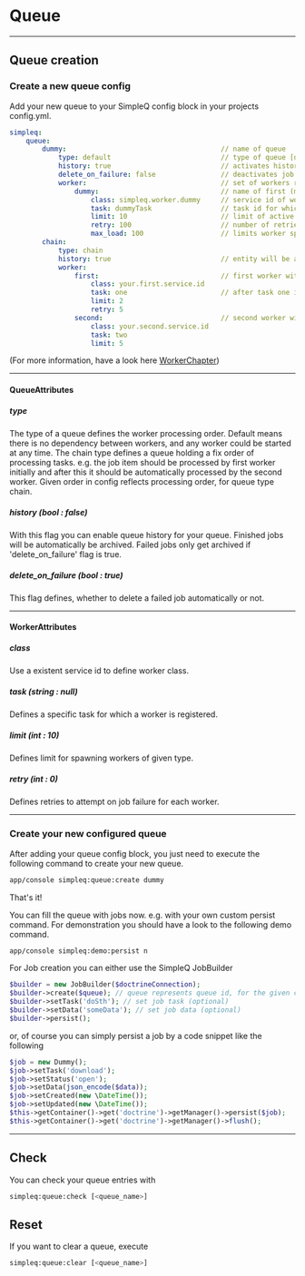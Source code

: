 # Queue

***

## Queue creation

### Create a new queue config

Add your new queue to your SimpleQ config block in your projects config.yml.

```yml 
simpleq:
    queue:
        dummy:                                      // name of queue
            type: default                           // type of queue [default, chain]
            history: true                           // activates history table for queue (optional default: false)
            delete_on_failure: false                // deactivates job deletion when job failed, to enable custom failure handling (optional default: true)
            worker:                                 // set of workers registered to queue
                dummy:                              // name of first (maybe only) worker
                    class: simpleq.worker.dummy     // service id of worker service class
                    task: dummyTask                 // task id for which worker is registered (optional default: null)
                    limit: 10                       // limit of active workers at once, of given type (optional default: 10)
                    retry: 100                      // number of retries on failure (optional default: 0)
                    max_load: 100                   // limits worker spawn to server load
        chain:
            type: chain
            history: true                           // entity will be archived after last chain task has been processed
            worker: 
                first:                              // first worker with task one limited by 2 parallel processes and 5 retries on failure
                    class: your.first.service.id
                    task: one                       // after task one is processed, the base worker interface will trigger an update of job task and data
                    limit: 2
                    retry: 5
                second:                             // second worker with task two limited by 5 parallel processes without any retries on failure
                    class: your.second.service.id
                    task: two
                    limit: 5
```
(For more information, have a look here [WorkerChapter](doc/worker.md))

***

#### QueueAttributes

##### type
The type of a queue defines the worker processing order. Default means there is no dependency between workers,
and any worker could be started at any time.
The chain type defines a queue holding a fix order of processing tasks. 
e.g. the job item should be processed by first worker initially and after this it should be automatically processed by the second worker.
Given order in config reflects processing order, for queue type chain.

##### history (bool : false)
With this flag you can enable queue history for your queue. Finished jobs will be automatically be archived.
Failed jobs only get archived if 'delete_on_failure' flag is true.

##### delete_on_failure (bool : true)
This flag defines, whether to delete a failed job automatically or not.

***

#### WorkerAttributes

##### class
Use a existent service id to define worker class.

##### task (string : null)
Defines a specific task for which a worker is registered.

##### limit (int : 10)
Defines limit for spawning workers of given type.

##### retry (int : 0)
Defines retries to attempt on job failure for each worker.

***

### Create your new configured queue

After adding your queue config block, you just need to execute the following command to create your new queue.

```sh
app/console simpleq:queue:create dummy
```

That's it! 

You can fill the queue with jobs now. e.g. with your own custom persist command. 
For demonstration you should have a look to the following demo command.

```sh
app/console simpleq:demo:persist n
```

For Job creation you can either use the SimpleQ JobBuilder

```php
$builder = new JobBuilder($doctrineConnection);
$builder->create($queue); // queue represents queue id, for the given config example, it would be 'dummy' or 'chain'
$builder->setTask('doSth'); // set job task (optional)
$builder->setData('someData'); // set job data (optional)
$builder->persist();
```

or, of course you can simply persist a job by a code snippet like the following
```php
$job = new Dummy();
$job->setTask('download');
$job->setStatus('open');
$job->setData(json_encode($data));
$job->setCreated(new \DateTime());
$job->setUpdated(new \DateTime());
$this->getContainer()->get('doctrine')->getManager()->persist($job);
$this->getContainer()->get('doctrine')->getManager()->flush();
```

***

## Check

You can check your queue entries with

```sh
simpleq:queue:check [<queue_name>]
```

## Reset

If you want to clear a queue, execute

```sh
simpleq:queue:clear [<queue_name>]
```
